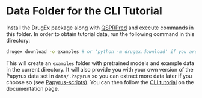 # Data Folder for the CLI Tutorial

Install the DrugEx package along with [QSPRPred](https://github.com/CDDLeiden/QSPRPred) and execute commands in this folder. In order to obtain tutorial data, run the following command in this directory:

```bash
drugex download -o examples # or 'python -m drugex.download' if you are on Windows
```

This will create an `examples` folder with pretrained models and example data in the current directory. It will also provide you with your own version of the Papyrus data set in `data/.Papyrus` so you can extract more data later if you choose so (see [Papyrus-scripts](https://github.com/OlivierBeq/Papyrus-scripts)). You can then follow the [CLI tutorial](https://cddleiden.github.io/DrugEx/docs/use.html) on the documentation page.
